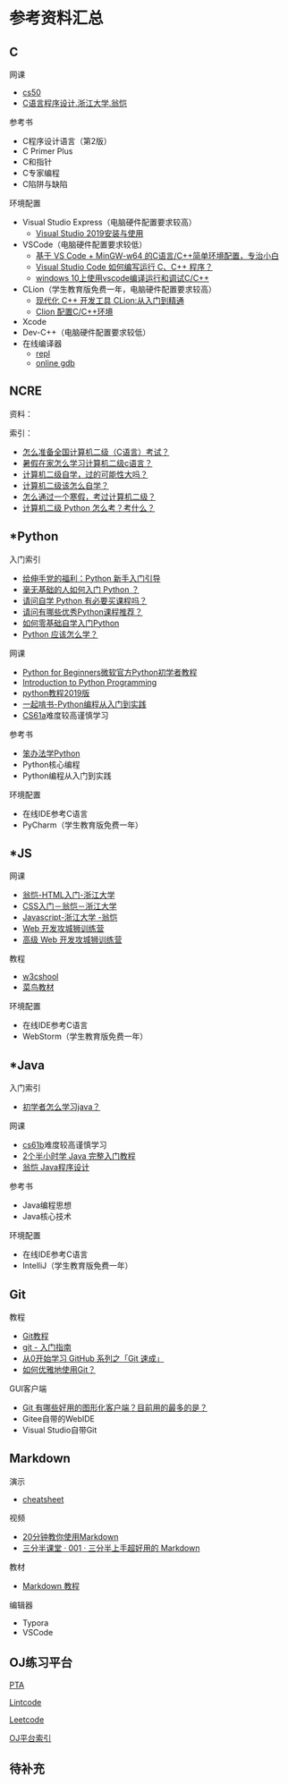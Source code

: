# 参考资料汇总

## C

网课

- [cs50](http://open.163.com/newview/movie/free?pid=M6U6LS8CV&mid=M6U6MHDUR)
- [C语言程序设计.浙江大学.翁恺](https://www.bilibili.com/video/av15267247)

参考书

- C程序设计语言（第2版）
- C Primer Plus
- C和指针
- C专家编程
- C陷阱与缺陷

环境配置

- Visual Studio Express（电脑硬件配置要求较高）
  - [Visual Studio 2019安装与使用](https://zhuanlan.zhihu.com/p/94998894)
- VSCode（电脑硬件配置要求较低）
  - [基于 VS Code + MinGW-w64 的C语言/C++简单环境配置，专治小白](https://zhuanlan.zhihu.com/p/77074009)
  - [Visual Studio Code 如何编写运行 C、C++ 程序？](https://www.zhihu.com/question/30315894)
  - [windows 10上使用vscode编译运行和调试C/C++](https://zhuanlan.zhihu.com/p/77645306)
- CLion（学生教育版免费一年，电脑硬件配置要求较高）
  - [现代化 C++ 开发工具 CLion:从入门到精通](https://zhuanlan.zhihu.com/p/97175720)
  - [Clion 配置C/C++环境](https://zhuanlan.zhihu.com/p/40776005)
- Xcode
- Dev-C++（电脑硬件配置要求较低）
- 在线编译器
  - [repl](https://repl.it/languages/c)
  - [online gdb](https://www.onlinegdb.com/)

## NCRE

资料：



索引：

- [怎么准备全国计算机二级（C语言）考试？](https://www.zhihu.com/question/20097610)
- [暑假在家怎么学习计算机二级c语言？](https://www.zhihu.com/question/24562865)
- [计算机二级自学，过的可能性大吗？](https://www.zhihu.com/question/293043887)
- [计算机二级该怎么自学？](https://www.zhihu.com/question/285521331)
- [怎么通过一个寒假，考过计算机二级？](https://www.zhihu.com/question/361224475)
- [计算机二级 Python 怎么考？考什么？](https://www.zhihu.com/question/281129975)

## *Python

入门索引

- [给伸手党的福利：Python 新手入门引导](https://zhuanlan.zhihu.com/p/25824007)
- [毫无基础的人如何入门 Python ？](https://www.zhihu.com/question/32048560)
- [请问自学 Python 有必要买课程吗？](https://www.zhihu.com/question/318258554)
- [请问有哪些优秀Python课程推荐？](https://www.zhihu.com/question/58081520)
- [如何零基础自学入门Python](https://zhuanlan.zhihu.com/p/29195069)
- [Python 应该怎么学？](https://www.zhihu.com/question/353341563)

网课

- [Python for Beginners微软官方Python初学者教程](https://www.bilibili.com/video/av69042526)
- [Introduction to Python Programming](https://cn.udacity.com/course/introduction-to-python--ud1110)
- [python教程2019版](https://www.bilibili.com/video/av75855831)
- [一起啃书-Python编程从入门到实践](https://www.bilibili.com/video/av51845189)
- [CS61a](https://cs61a.org/)难度较高谨慎学习

参考书

- [笨办法学Python](https://flyouting.gitbooks.io/learn-python-the-hard-way-cn/content/)
- Python核心编程
- Python编程从入门到实践

环境配置

- 在线IDE参考C语言
- PyCharm（学生教育版免费一年）

## *JS

网课

- [翁恺-HTML入门-浙江大学](https://www.bilibili.com/video/av74800427)
- [CSS入门－翁恺－浙江大学](https://www.bilibili.com/video/av76569804)
- [Javascript-浙江大学 -翁恺](https://www.bilibili.com/video/av76460280)
- [Web 开发攻城狮训练营](https://www.bilibili.com/video/av68903874)
- [高级 Web 开发攻城狮训练营](https://www.bilibili.com/video/av86712776)

教程

- [w3cshool](https://www.w3cschool.cn/tutorial)
- [菜鸟教材](https://www.runoob.com/)

环境配置

- 在线IDE参考C语言
- WebStorm（学生教育版免费一年）

## *Java

入门索引

- [初学者怎么学习java？](https://www.zhihu.com/question/52406861)

网课

- [cs61b](https://inst.eecs.berkeley.edu/~cs61b/archives.html)难度较高谨慎学习
- [2个半小时学 Java 完整入门教程](https://www.bilibili.com/video/av76246921)
- [翁恺 Java程序设计](https://www.bilibili.com/video/av77648377)

参考书

- Java编程思想
- Java核心技术

环境配置

- 在线IDE参考C语言
- IntelliJ（学生教育版免费一年）

## Git

教程

- [Git教程](https://www.liaoxuefeng.com/wiki/896043488029600)
- [git - 入门指南](https://zhuanlan.zhihu.com/p/21193604)
- [从0开始学习 GitHub 系列之「Git 速成」](https://zhuanlan.zhihu.com/p/21269318)
- [如何优雅地使用Git？](https://www.zhihu.com/question/20866683)

GUI客户端

- [Git 有哪些好用的图形化客户端？目前用的最多的是？](https://www.zhihu.com/question/22932048)
- Gitee自带的WebIDE
- Visual Studio自带Git

## Markdown

演示

- [cheatsheet](./md-cheatsheet.pdf)

视频

- [20分钟教你使用Markdown](https://www.bilibili.com/video/av8819726)
- [三分半课堂 · 001 · 三分半上手超好用的 Markdown](https://www.bilibili.com/video/av13289789)

教材

- [Markdown 教程](https://www.runoob.com/markdown/md-tutorial.html)

编辑器

- Typora
- VSCode

## OJ练习平台

[PTA](https://pintia.cn/)

[Lintcode](https://www.lintcode.com/)

[Leetcode](https://leetcode-cn.com/)

[OJ平台索引](https://www.zhihu.com/question/25574458)

## 待补充

